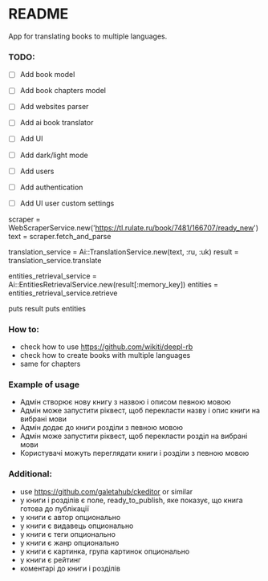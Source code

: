 # README

App for translating books to multiple languages.

### TODO:
- [ ] Add book model
- [ ] Add book chapters model
- [ ] Add websites parser
- [ ] Add ai book translator
- [ ] Add UI
- [ ] Add dark/light mode
- [ ] Add users
- [ ] Add authentication
- [ ] Add UI user custom settings


scraper = WebScraperService.new('https://tl.rulate.ru/book/7481/166707/ready_new')
text = scraper.fetch_and_parse

translation_service = Ai::TranslationService.new(text, :ru, :uk)
result = translation_service.translate

entities_retrieval_service = Ai::EntitiesRetrievalService.new(result[:memory_key])
entities = entities_retrieval_service.retrieve

puts result
puts entities

### How to:
- check how to use https://github.com/wikiti/deepl-rb
- check how to create books with multiple languages
- same for chapters



### Example of usage
- Адмін створює нову книгу з назвою і описом певною мовою
- Адмін може запустити ріквест, щоб перекласти назву і опис книги на вибрані мови
- Адмін додає до книги розділи з певною мовою
- Адмін може запустити ріквест, щоб перекласти розділ на вибрані мови
- Користувачі можуть переглядати книги і розділи з певною мовою



### Additional:
- use https://github.com/galetahub/ckeditor or similar
- у книги і розділів є поле, ready_to_publish, яке показує, що книга готова до публікації
- у книги є автор опционально
- у книги є видавець опционально
- у книги є теги опционально
- у книги є жанр опционально
- у книги є картинка, група картинок  опционально
- у книги є рейтинг
- коментарі до книги і розділів
